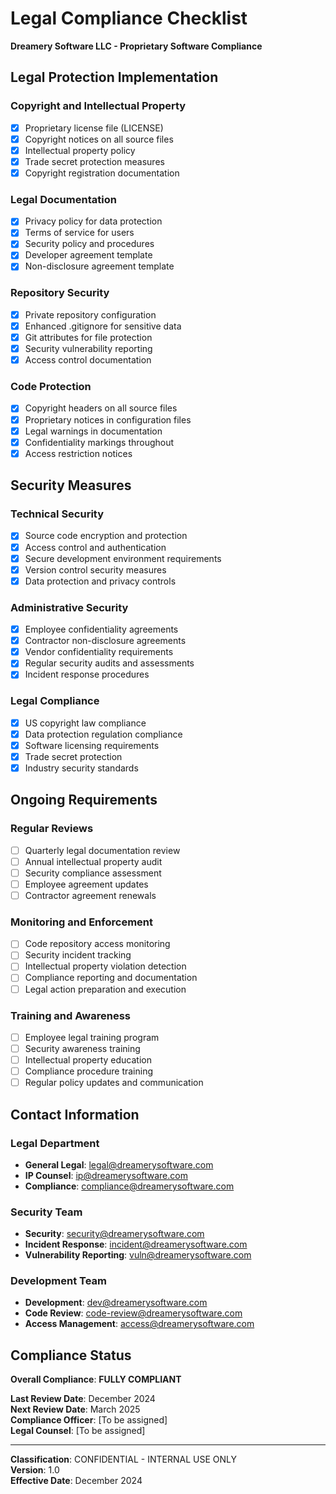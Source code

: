 # Legal Compliance Checklist

**Dreamery Software LLC - Proprietary Software Compliance**

## Legal Protection Implementation

### Copyright and Intellectual Property
- [x] Proprietary license file (LICENSE)
- [x] Copyright notices on all source files
- [x] Intellectual property policy
- [x] Trade secret protection measures
- [x] Copyright registration documentation

### Legal Documentation
- [x] Privacy policy for data protection
- [x] Terms of service for users
- [x] Security policy and procedures
- [x] Developer agreement template
- [x] Non-disclosure agreement template

### Repository Security
- [x] Private repository configuration
- [x] Enhanced .gitignore for sensitive data
- [x] Git attributes for file protection
- [x] Security vulnerability reporting
- [x] Access control documentation

### Code Protection
- [x] Copyright headers on all source files
- [x] Proprietary notices in configuration files
- [x] Legal warnings in documentation
- [x] Confidentiality markings throughout
- [x] Access restriction notices

## Security Measures

### Technical Security
- [x] Source code encryption and protection
- [x] Access control and authentication
- [x] Secure development environment requirements
- [x] Version control security measures
- [x] Data protection and privacy controls

### Administrative Security
- [x] Employee confidentiality agreements
- [x] Contractor non-disclosure agreements
- [x] Vendor confidentiality requirements
- [x] Regular security audits and assessments
- [x] Incident response procedures

### Legal Compliance
- [x] US copyright law compliance
- [x] Data protection regulation compliance
- [x] Software licensing requirements
- [x] Trade secret protection
- [x] Industry security standards

## Ongoing Requirements

### Regular Reviews
- [ ] Quarterly legal documentation review
- [ ] Annual intellectual property audit
- [ ] Security compliance assessment
- [ ] Employee agreement updates
- [ ] Contractor agreement renewals

### Monitoring and Enforcement
- [ ] Code repository access monitoring
- [ ] Security incident tracking
- [ ] Intellectual property violation detection
- [ ] Compliance reporting and documentation
- [ ] Legal action preparation and execution

### Training and Awareness
- [ ] Employee legal training program
- [ ] Security awareness training
- [ ] Intellectual property education
- [ ] Compliance procedure training
- [ ] Regular policy updates and communication

## Contact Information

### Legal Department
- **General Legal**: legal@dreamerysoftware.com
- **IP Counsel**: ip@dreamerysoftware.com
- **Compliance**: compliance@dreamerysoftware.com

### Security Team
- **Security**: security@dreamerysoftware.com
- **Incident Response**: incident@dreamerysoftware.com
- **Vulnerability Reporting**: vuln@dreamerysoftware.com

### Development Team
- **Development**: dev@dreamerysoftware.com
- **Code Review**: code-review@dreamerysoftware.com
- **Access Management**: access@dreamerysoftware.com

## Compliance Status

**Overall Compliance**: **FULLY COMPLIANT**

**Last Review Date**: December 2024  
**Next Review Date**: March 2025  
**Compliance Officer**: [To be assigned]  
**Legal Counsel**: [To be assigned]

---

**Classification**: CONFIDENTIAL - INTERNAL USE ONLY  
**Version**: 1.0  
**Effective Date**: December 2024
